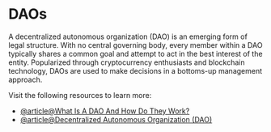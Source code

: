 # DAOs

A decentralized autonomous organization (DAO) is an emerging form of legal structure. With no central governing body, every member within a DAO typically shares a common goal and attempt to act in the best interest of the entity. Popularized through cryptocurrency enthusiasts and blockchain technology, DAOs are used to make decisions in a bottoms-up management approach.

Visit the following resources to learn more:

- [@article@What Is A DAO And How Do They Work?](https://consensys.net/blog/blockchain-explained/what-is-a-dao-and-how-do-they-work/)
- [@article@Decentralized Autonomous Organization (DAO)](https://www.investopedia.com/tech/what-dao/)

